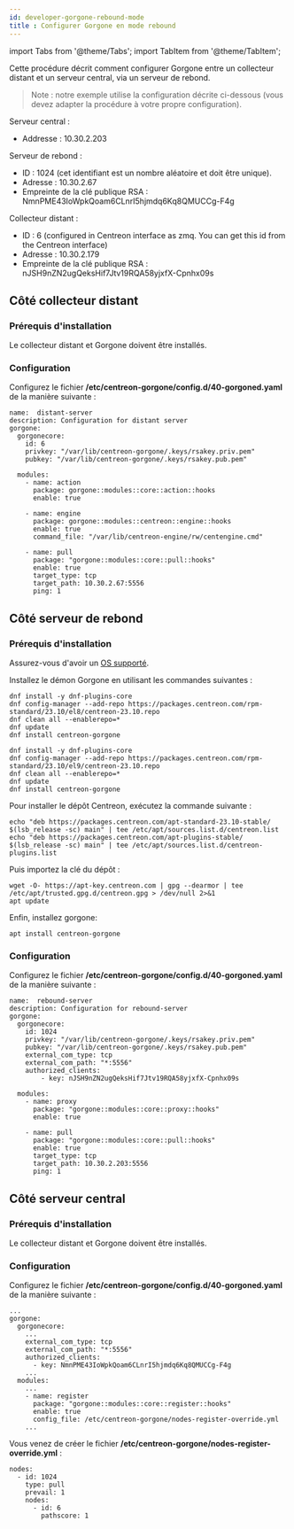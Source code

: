 ```yaml
---
id: developer-gorgone-rebound-mode
title : Configurer Gorgone en mode rebound
---
```

import Tabs from '@theme/Tabs';
import TabItem from '@theme/TabItem';

Cette procédure décrit comment configurer Gorgone entre un collecteur distant et un serveur central, via un serveur de rebond.

> Note : notre exemple utilise la configuration décrite ci-dessous (vous devez adapter la procédure à votre propre configuration).

Serveur central :

- Addresse : 10.30.2.203

Serveur de rebond :

- ID : 1024 (cet identifiant est un nombre aléatoire et doit être unique).
- Adresse : 10.30.2.67
- Empreinte de la clé publique RSA : NmnPME43IoWpkQoam6CLnrI5hjmdq6Kq8QMUCCg-F4g

Collecteur distant :

- ID : 6 (configured in Centreon interface as zmq. You can get this id from the Centreon interface)
- Adresse : 10.30.2.179
- Empreinte de la clé publique RSA : nJSH9nZN2ugQeksHif7Jtv19RQA58yjxfX-Cpnhx09s

## Côté collecteur distant

### Prérequis d'installation

Le collecteur distant et Gorgone doivent être installés.

### Configuration

Configurez le fichier **/etc/centreon-gorgone/config.d/40-gorgoned.yaml** de la manière suivante :

```shell
name:  distant-server
description: Configuration for distant server
gorgone:
  gorgonecore:
    id: 6
    privkey: "/var/lib/centreon-gorgone/.keys/rsakey.priv.pem"
    pubkey: "/var/lib/centreon-gorgone/.keys/rsakey.pub.pem"

  modules:
    - name: action
      package: gorgone::modules::core::action::hooks
      enable: true

    - name: engine
      package: gorgone::modules::centreon::engine::hooks
      enable: true
      command_file: "/var/lib/centreon-engine/rw/centengine.cmd"

    - name: pull
      package: "gorgone::modules::core::pull::hooks"
      enable: true
      target_type: tcp
      target_path: 10.30.2.67:5556
      ping: 1
```

## Côté serveur de rebond

### Prérequis d'installation

Assurez-vous d'avoir un [OS supporté](../installation/compatibility.md#operating-systems).

Installez le démon Gorgone en utilisant les commandes suivantes :

<Tabs groupId="sync">
<TabItem value="Alma / RHEL / Oracle Linux 8" label="Alma / RHEL / Oracle Linux 8">


```shell
dnf install -y dnf-plugins-core
dnf config-manager --add-repo https://packages.centreon.com/rpm-standard/23.10/el8/centreon-23.10.repo
dnf clean all --enablerepo=*
dnf update
dnf install centreon-gorgone
```

</TabItem>
<TabItem value="Alma / RHEL / Oracle Linux 9" label="Alma / RHEL / Oracle Linux 9">

```shell
dnf install -y dnf-plugins-core
dnf config-manager --add-repo https://packages.centreon.com/rpm-standard/23.10/el9/centreon-23.10.repo
dnf clean all --enablerepo=*
dnf update
dnf install centreon-gorgone
```

</TabItem>
<TabItem value="Debian 11 & 12" label="Debian 11 & 12">

Pour installer le dépôt Centreon, exécutez la commande suivante :

```shell
echo "deb https://packages.centreon.com/apt-standard-23.10-stable/ $(lsb_release -sc) main" | tee /etc/apt/sources.list.d/centreon.list
echo "deb https://packages.centreon.com/apt-plugins-stable/ $(lsb_release -sc) main" | tee /etc/apt/sources.list.d/centreon-plugins.list
```

Puis importez la clé du dépôt :

```shell
wget -O- https://apt-key.centreon.com | gpg --dearmor | tee /etc/apt/trusted.gpg.d/centreon.gpg > /dev/null 2>&1
apt update
```

Enfin, installez gorgone:

```shell
apt install centreon-gorgone
```

</TabItem>
</Tabs>

### Configuration

Configurez le fichier **/etc/centreon-gorgone/config.d/40-gorgoned.yaml** de la manière suivante :

```shell
name:  rebound-server
description: Configuration for rebound-server
gorgone:
  gorgonecore:
    id: 1024
    privkey: "/var/lib/centreon-gorgone/.keys/rsakey.priv.pem"
    pubkey: "/var/lib/centreon-gorgone/.keys/rsakey.pub.pem"
    external_com_type: tcp
    external_com_path: "*:5556"
    authorized_clients:
        - key: nJSH9nZN2ugQeksHif7Jtv19RQA58yjxfX-Cpnhx09s

  modules:
    - name: proxy
      package: "gorgone::modules::core::proxy::hooks"
      enable: true

    - name: pull
      package: "gorgone::modules::core::pull::hooks"
      enable: true
      target_type: tcp
      target_path: 10.30.2.203:5556
      ping: 1
```

## Côté serveur central

### Prérequis d'installation

Le collecteur distant et Gorgone doivent être installés.

### Configuration

Configurez le fichier **/etc/centreon-gorgone/config.d/40-gorgoned.yaml** de la manière suivante :

```shell
...
gorgone:
  gorgonecore:
    ...
    external_com_type: tcp
    external_com_path: "*:5556"
    authorized_clients:
      - key: NmnPME43IoWpkQoam6CLnrI5hjmdq6Kq8QMUCCg-F4g
    ...
  modules:
    ...
    - name: register
      package: "gorgone::modules::core::register::hooks"
      enable: true
      config_file: /etc/centreon-gorgone/nodes-register-override.yml
    ...
```

Vous venez de créer le fichier **/etc/centreon-gorgone/nodes-register-override.yml** :

```shell
nodes:
  - id: 1024
    type: pull
    prevail: 1
    nodes:
      - id: 6
        pathscore: 1
```
